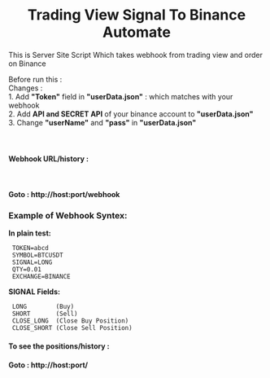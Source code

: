 <h1 align="center">Trading View Signal To Binance Automate</h1>
 
 This is Server Site Script Which takes webhook from trading view and order on Binance


Before run this : <br>
  Changes : <br>
      1. Add **"Token"** field in **"userData.json"** : which matches with your webhook <br>
      2. Add **API and SECRET API** of your binance account to **"userData.json"** <br>
      3. Change **"userName"** and **"pass"** in **"userData.json"** <br>
 <br></br>
 
 <h4>Webhook URL/history :<h4><br></br>
 Goto : http://host:port/webhook
 <h3>
 Example of Webhook Syntex:
</h3>
 
   **In plain test:**
    
     TOKEN=abcd
     SYMBOL=BTCUSDT
     SIGNAL=LONG
     QTY=0.01
     EXCHANGE=BINANCE
  
   **SIGNAL Fields:**
     
     LONG        (Buy)
     SHORT       (Sell)
     CLOSE_LONG  (Close Buy Position)
     CLOSE_SHORT (Close Sell Position)
 
<h4>To see the positions/history :<h4> Goto : http://host:port/
 
